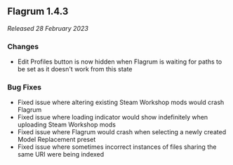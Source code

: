 ## Flagrum 1.4.3

_Released 28 February 2023_

### Changes

- Edit Profiles button is now hidden when Flagrum is waiting for paths to be set as it doesn't work from this state

### Bug Fixes

- Fixed issue where altering existing Steam Workshop mods would crash Flagrum
- Fixed issue where loading indicator would show indefinitely when uploading Steam Workshop mods
- Fixed issue where Flagrum would crash when selecting a newly created Model Replacement preset
- Fixed issue where sometimes incorrect instances of files sharing the same URI were being indexed

